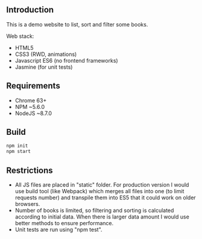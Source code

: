 ## Introduction
This is a demo website to list, sort and filter some books.

Web stack:
- HTML5
- CSS3 (RWD, animations)
- Javascript ES6 (no frontend frameworks)
- Jasmine (for unit tests) 

## Requirements
- Chrome 63+
- NPM ~5.6.0
- NodeJS ~8.7.0

## Build
```bash
npm init
npm start
```

## Restrictions
- All JS files are placed in "static" folder. For production version I would use build tool (like Webpack) which merges all files into one (to limit requests number) and transpile them into ES5 that it could work on older browsers.   
- Number of books is limited, so filtering and sorting is calculated according to initial data. When there is larger data amount I would use better methods to ensure performance.
- Unit tests are run using "npm test".
